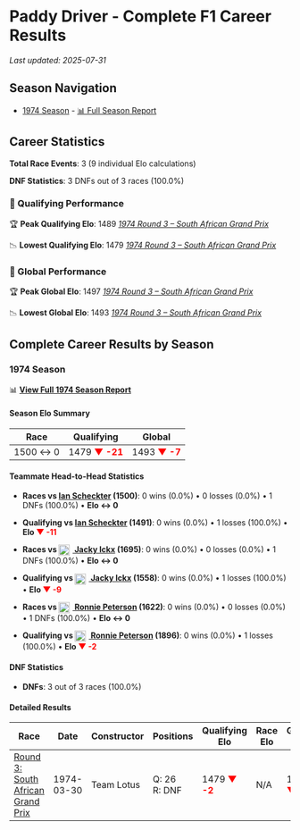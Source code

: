 # Paddy Driver - Complete F1 Career Results

*Last updated: 2025-07-31*

## Season Navigation

- [1974 Season](#1974-season) - [📊 Full Season Report](../seasons/1974-season-report)

## Career Statistics

**Total Race Events**: 3 (9 individual Elo calculations)

**DNF Statistics**: 3 DNFs out of 3 races (100.0%)

### 🏁 Qualifying Performance

🏆 **Peak Qualifying Elo**: 1489
   *[1974 Round 3 – South African Grand Prix](../seasons/1974-season-report#round-3-south-african-grand-prix)*

📉 **Lowest Qualifying Elo**: 1479
   *[1974 Round 3 – South African Grand Prix](../seasons/1974-season-report#round-3-south-african-grand-prix)*

### 🌟 Global Performance

🏆 **Peak Global Elo**: 1497
   *[1974 Round 3 – South African Grand Prix](../seasons/1974-season-report#round-3-south-african-grand-prix)*

📉 **Lowest Global Elo**: 1493
   *[1974 Round 3 – South African Grand Prix](../seasons/1974-season-report#round-3-south-african-grand-prix)*


## Complete Career Results by Season

### 1974 Season

📊 **[View Full 1974 Season Report](../seasons/1974-season-report)**

#### Season Elo Summary

| Race | Qualifying | Global |
|------|------------|--------|
| 1500 ↔ 0 | 1479 **<span style="color: red;">▼ -21</span>** | 1493 **<span style="color: red;">▼ -7</span>** |

#### Teammate Head-to-Head Statistics

- **Races vs [Ian Scheckter](ian-scheckter) (1500)**: 0 wins (0.0%) • 0 losses (0.0%) • 1 DNFs (100.0%) • **Elo ↔ 0**
- **Qualifying vs [Ian Scheckter](ian-scheckter) (1491)**: 0 wins (0.0%) • 1 losses (100.0%) • **Elo **<span style="color: red;">▼ -11</span>****

- **Races vs [<img src="https://upload.wikimedia.org/wikipedia/commons/6/65/Flag_of_Belgium.svg" alt="Belgium" width="20" height="auto" style="vertical-align: middle; margin-right: 5px;" onerror="this.outerHTML='🇧🇪'; this.style.marginRight='5px';"/> Jacky Ickx](jacky-ickx) (1695)**: 0 wins (0.0%) • 0 losses (0.0%) • 1 DNFs (100.0%) • **Elo ↔ 0**
- **Qualifying vs [<img src="https://upload.wikimedia.org/wikipedia/commons/6/65/Flag_of_Belgium.svg" alt="Belgium" width="20" height="auto" style="vertical-align: middle; margin-right: 5px;" onerror="this.outerHTML='🇧🇪'; this.style.marginRight='5px';"/> Jacky Ickx](jacky-ickx) (1558)**: 0 wins (0.0%) • 1 losses (100.0%) • **Elo **<span style="color: red;">▼ -9</span>****

- **Races vs [<img src="https://upload.wikimedia.org/wikipedia/commons/4/4c/Flag_of_Sweden.svg" alt="Sweden" width="20" height="auto" style="vertical-align: middle; margin-right: 5px;" onerror="this.outerHTML='🇸🇪'; this.style.marginRight='5px';"/> Ronnie Peterson](ronnie-peterson) (1622)**: 0 wins (0.0%) • 0 losses (0.0%) • 1 DNFs (100.0%) • **Elo ↔ 0**
- **Qualifying vs [<img src="https://upload.wikimedia.org/wikipedia/commons/4/4c/Flag_of_Sweden.svg" alt="Sweden" width="20" height="auto" style="vertical-align: middle; margin-right: 5px;" onerror="this.outerHTML='🇸🇪'; this.style.marginRight='5px';"/> Ronnie Peterson](ronnie-peterson) (1896)**: 0 wins (0.0%) • 1 losses (100.0%) • **Elo **<span style="color: red;">▼ -2</span>****


#### DNF Statistics

- **DNFs**: 3 out of 3 races (100.0%)

#### Detailed Results

| Race | Date | Constructor | Positions | Qualifying Elo | Race Elo | Global Elo | Teammate |
|------|------|-------------|-----------|----------------|----------|------------|----------|
| [Round 3: South African Grand Prix](../seasons/1974-season-report#round-3-south-african-grand-prix) | 1974-03-30 | Team Lotus | Q: 26<br/>R: DNF | 1479 **<span style="color: red;">▼ -2</span>** | N/A | 1493 **<span style="color: red;">▼ -1</span>** | [Ian Scheckter](ian-scheckter)<br/>Q: 22<br/>R: 13 |

